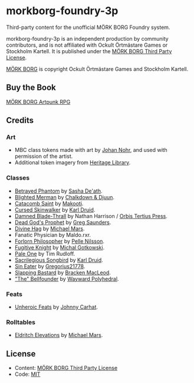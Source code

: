 # morkborg-foundry-3p

Third-party content for the unofficial MÖRK BORG Foundry system.

morkborg-foundry-3p is an independent production by community contributors, and is not affiliated with Ockult Örtmästare Games or Stockholm Kartell. It is published under the [MÖRK BORG Third Party License](https://morkborg.com/license/).

[MÖRK BORG](https://www.morkborg.com) is copyright Ockult Örtmästare Games and Stockholm Kartell.

## Buy the Book
[MÖRK BORG Artpunk RPG](https://frialigan.se/en/store/?product_id=4529866506377)

## Credits

### Art
  * MBC class tokens made with art by [Johan Nohr](https://twitter.com/JohanNohr), and used with permission of the artist.
  * Additional token imagery from [Heritage Library](https://www.heritagetype.com/pages/free-vintage-illustrations).

### Classes
  * [Betrayed Phantom](https://theeldritchtomb.itch.io/betrayed-phantom) by [Sasha De'ath](https://theeldritchtomb.itch.io/).
  * [Blighted Merman](https://chalkdown.itch.io/blighted-merman) by [Chalkdown & Djuun](https://chalkdown.itch.io/).
  * [Catacomb Saint](https://imcclung.itch.io/catacomb-saint) by [Makooti](https://imcclung.itch.io/).
  * [Cursed Skinwalker](https://makedatanotlore.itch.io/cursed-skinwalker) by [Karl Druid](https://makedatanotlore.itch.io/). 
  * [Damned Blade-Thrall](https://nthdegree.itch.io/damned-blade-thrall-a-class-for-mork-borg) by Nathan Harrison / [Orbis Tertius Press](https://orbis-tertius.org/).
  * [Dead God's Prophet](https://drive.google.com/file/d/1NlxdeWP5p--1jw_4pueDO0rAy721mMJ_/view) by [Greg Saunders](https://firerubydesigns.co.uk/home?i=1).
  * [Divine Hag](https://www.drivethrurpg.com/product/349184/An-Cailleach-An-Irish-Folklore-Class-for-Mork-Borg) by [Michael Mars](https://www.drivethrurpg.com/browse/pub/18364/Michael-Mars).
  * Fanatic Physician by Maldo.rxr.
  * [Forlorn Philosopher](https://freeleaguepublishing.com/en/store/?product_id=5985103151253) by [Pelle Nilsson](http://occultherbmaster.blogspot.com/).
  * [Fugitive Knight](https://neonon.itch.io/mork-borg-fugitive-knight) by [Michal Gotkowski](https://neonon.itch.io/).
  * [Pale One](https://drive.google.com/file/d/1QKI25D3spENoQb0CnB4I3uMPgCBrusDx/view) by Tim Rudloff.
  * [Sacrilegious Songbird](https://makedatanotlore.itch.io/sacrilegious-songbird) by [Karl Druid](https://makedatanotlore.itch.io/).
  * [Sin Eater](https://www.drivethrurpg.com/product/363116/We-Are-What-We-Are) by [Gregorius21778](https://gregorius21778.wordpress.com/).
  * [Slapping Bastard](https://anadversary.itch.io/slapping-bastard) by [Bracken MacLeod](https://anadversary.itch.io/).
  * ["The" Bellfounder](https://www.drivethrurpg.com/product/345462/The-Bellfounder-Class-ThirdParty-Mork-Borg-Publication) by [Wayward Polyhedral](https://www.drivethrurpg.com/browse/pub/18666/Wayward-Polyhedral).
  
### Feats
  * [Unheroic Feats](https://drive.google.com/file/d/1A4dl3yRXt19Am0ZV5tPyqjfnkJR0R5f8/view) by [Johnny Carhat](https://metalskull-games.itch.io/).

### Rolltables
  * [Eldritch Elevations](https://www.drivethrurpg.com/product/342353/Eldritch-Elevations-A-Table-for-Mork-Borg) by [Michael Mars](https://www.drivethrurpg.com/browse/pub/18364/Michael-Mars).

## License
  * Content: [MÖRK BORG Third Party License](https://morkborg.com/license/)
  * Code: [MIT](https://en.wikipedia.org/wiki/MIT_License)

